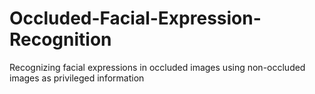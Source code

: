 # Occluded-Facial-Expression-Recognition
Recognizing facial expressions in occluded images using non-occluded images as privileged information
